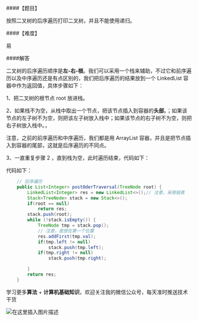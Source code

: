 ####【题目】

按照二叉树的后序遍历打印二叉树，并且不能使用递归。

####【难度】

易

####解答

二叉树的后序遍历顺序是**左-右-根**。我们可以采用一个栈来辅助，不过它和前序遍历以及中序遍历还是有点区别的，我们把后序遍历的结果放到一个 LinkedList 容器中作为返回值，具体步骤如下：


1、把二叉树的根节点 root 放进栈。

2、如果栈不为空，从栈中取出一个节点，把该节点插入到容器的**头部**。；如果该节点的左子树不为空，则把该左子树放入栈中；如果该节点的右子树不为空，则把右子树放入栈中。，

注意，之前的前序遍历和中序遍历，我们都是用 ArrayList 容器，并且是把节点插入到容器的尾部，这就是后序遍历的不同点。

3、一直重复步骤 2 ，直到栈为空，此时遍历结束，代码如下：




代码如下：

```java
    // 后序遍历
    public List<Integer> postOderTraversal(TreeNode root) {
        LinkedList<Integer> res = new LinkedList<>();// 注意，采用链表
        Stack<TreeNode> stack = new Stack<>();
        if(root == null)
            return res;
        stack.push(root);
        while (!stack.isEmpty()) {
            TreeNode tmp = stack.pop();
            // 注意，是放在第一个位置
            res.addFirst(tmp.val);
            if(tmp.left != null)
                stack.push(tmp.left);
            if(tmp.right != null)
                stack.push(tmp.right);

        }
        return res;
    }
```



学习更多**算法** + **计算机基础知识**，欢迎关注我的微信公众号，每天准时推送技术干货

![在这里插入图片描述](https://img-blog.csdnimg.cn/20200306223728524.png?x-oss-process=image/watermark,type_ZmFuZ3poZW5naGVpdGk,shadow_10,text_aHR0cHM6Ly9ibG9nLmNzZG4ubmV0L20wXzM3OTA3Nzk3,size_16,color_FFFFFF,t_70)



